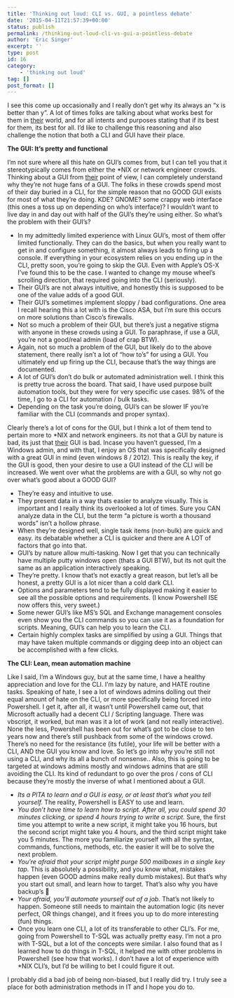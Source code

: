 ```yaml
---
title: 'Thinking out loud: CLI vs. GUI, a pointless debate'
date: '2015-04-11T21:57:39+00:00'
status: publish
permalink: /thinking-out-loud-cli-vs-gui-a-pointless-debate
author: 'Eric Singer'
excerpt: ''
type: post
id: 16
category:
    - 'thinking out loud'
tag: []
post_format: []
---
```

I see this come up occasionally and I really don’t get why its always an “x is better than y”. A lot of times folks are talking about what works best for them in <span style="text-decoration: underline;">their</span> world, and for all intents and purposes stating that if its best for them, its best for all. I’d like to challenge this reasoning and also challenge the notion that both a CLI and GUI have their place.

**The GUI: It’s pretty and functional**

I’m not sure where all this hate on GUI’s comes from, but I can tell you that it stereotypically comes from either the \*NIX or network engineer crowds. Thinking about a GUI from <span style="text-decoration: underline;">their</span> point of view, I can completely understand why they’re not huge fans of a GUI. The folks in these crowds spend most of their day buried in a CLI, for the simple reason that no GOOD GUI exists for most of what they’re doing. KDE? GNOME? some crappy web interface (this ones a toss up on depending on who’s interface)? I wouldn’t want to live day in and day out with half of the GUI’s they’re using either. So what’s the problem with their GUI’s?

- In my admittedly limited experience with Linux GUI’s, most of them offer limited functionally. They can do the basics, but when you really want to get in and configure something, it almost always leads to firing up a console. If everything in your ecosystem relies on you ending up in the CLI, pretty soon, you’re going to skip the GUI. Even with Apple’s OS-X I’ve found this to be the case. I wanted to change my mouse wheel’s scrolling direction, that required going into the CLI (seriously).
- Their GUI’s are not always intuitive, and honestly this is supposed to be one of the value adds of a good GUI.
- Their GUI’s sometimes implement sloppy / bad configurations. One area I recall hearing this a lot with is the Cisco ASA, but i’m sure this occurs on more solutions than Cisco’s firewalls.
- Not so much a problem of their GUI, but there’s just a negative stigma with anyone in these crowds using a GUI. To paraphrase, if use a GUI, you’re not a good/real admin (load of crap BTW).
- Again, not so much a problem of the GUI, but likely do to the above statement, there really isn’t a lot of “how to’s” for using a GUI. You ultimately end up firing up the CLI, because that’s the way things are documented.
- A lot of GUI’s don’t do bulk or automated administration well. I think this is pretty true across the board. That said, I have used purpose built automation tools, but they were for very specific use cases. 98% of the time, I go to a CLI for automation / bulk tasks.
- Depending on the task you’re doing, GUI’s can be slower IF you’re familiar with the CLI (commands and proper syntax).

Clearly there’s a lot of cons for the GUI, but I think a lot of them tend to pertain more to \*NIX and network engineers. its not that a GUI by nature is bad, its just that <span style="text-decoration: underline;">their</span> GUI is bad. Incase you haven’t guessed, I’m a Windows admin, and with that, I enjoy an OS that was specifically designed with a great GUI in mind (even windows 8 / 2012). This is really the key, if the GUI is good, then your desire to use a GUI instead of the CLI will be increased. We went over what the problems are with a GUI, so why not go over what’s good about a GOOD GUI?

- They’re easy and intuitive to use.
- They present data in a way thats easier to analyze visually. This is important and I really think its overlooked a lot of times. Sure you CAN analyze data in the CLI, but the term “a picture is worth a thousand words” isn’t a hollow phrase.
- When they’re designed well, single task items (non-bulk) are quick and easy. its debatable whether a CLI is quicker and there are A LOT of factors that go into that.
- GUI’s by nature allow multi-tasking. Now I get that you can technically have multiple putty windows open (thats a GUI BTW), but its not quit the same as an application interactively speaking.
- They’re pretty. I know that’s not exactly a great reason, but let’s all be honest, a pretty GUI is a lot nicer than a cold dark CLI.
- Options and parameters tend to be fully displayed making it easier to see all the possible options and requirements. (I know Powershell ISE now offers this, very sweet.)
- Some newer GUI’s like MS’s SQL and Exchange management consoles even show you the CLI commands so you can use it as a foundation for scripts. Meaning, GUI’s can help you to learn the CLI.
- Certain highly complex tasks are simplified by using a GUI. Things that may have taken multiple commands or digging deep into an object can be accomplished with a few clicks.

**The CLI: Lean, mean automation machine**

Like I said, I’m a Windows guy, but at the same time, I have a healthy appreciation and love for the CLI. I’m lazy by nature, and HATE routine tasks. Speaking of hate, I see a lot of windows admins dolling out their equal amount of hate on the CLI, or more specifically being forced into Powershell. I get it, after all, it wasn’t until Powershell came out, that Microsoft actually had a decent CLI / Scripting language. There was vbscript, it worked, but man was it a lot of work (and not really interactive). None the less, Powershell has been out for what’s got to be close to ten years now and there’s still pushback from some of the windows crowd. There’s no need for the resistance (its futile), your life will be better with a CLI, AND the GUI you know and love. So let’s go into why you’re still not using a CLI, and why its all a bunch of nonsense.. Also, this is going to be targeted at windows admins mostly and windows admins that are still avoiding the CLI. Its kind of redundant to go over the pros / cons of CLI because they’re mostly the inverse of what I mentioned about a GUI.

- *Its a PITA to learn and a GUI is easy, or at least that’s what you tell yourself.* The reality, Powershell is EASY to use and learn.
- *You don’t have time to learn how to script. After all, you could spend 30 minutes clicking, or spend 4 hours trying to write a script.* Sure, the first time you attempt to write a new script, it might take you 16 hours, but the second script might take you 4 hours, and the third script might take you 5 minutes. The more you familiarize yourself with all the syntax, commands, functions, methods, etc. the easier it will be to solve the next problem.
- *You’re afraid that your script might purge 500 mailboxes in a single key tap.* This is absolutely a possibility, and you know what, mistakes happen (even GOOD admins make really dumb mistakes). But that’s why you start out small, and learn how to target. That’s also why you have backup’s 🙂
- *Your afraid, you’ll automate yourself out of a job.* That’s not likely to happen. Someone still needs to maintain the automation logic (its never perfect, OR things change), and it frees you up to do more interesting (fun) things.
- Once you learn one CLI, a lot of its transferable to other CLI’s. For me, going from Powershell to T-SQL was actually pretty easy. I’m not a pro with T-SQL, but a lot of the concepts were similar. I also found that as I learned how to do things in T-SQL, it helped me with other problems in Powershell (see how that works). I don’t have a lot of experience with \*NIX CLI’s, but I’d be willing to bet I could figure it out.

I probably did a bad job of being non-biased, but I really did try. I truly see a place for both administration methods in IT and I hope you do to.